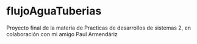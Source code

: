 # flujoAguaTuberias
Proyecto final de la materia de Practicas de desarrollos de sistemas 2, en colaboración con mi amigo Paul Armendáriz
